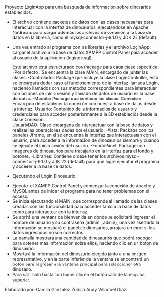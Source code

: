 Proyecto LoginApp para una búsqueda de información sobre dinosarios establecidos.

* El archivo contiene packetes de datos con las clases necesarias para interactuar con la interfaz de dinosaurios, ejecutandose en Apache NetBeans para cargar además los archivos de conexión a la base de datos en la librería, como el mysql-connector-j-9.1.0 y JDK 22 (default).
* Una vez entrado al programa con las librerias y el archivo LoginApp, cargar el archivo a la base de datos XAMPP Control Panel para acceder al usuario de la aplicacion (logindb.sql).

  Este archivo está estructurado con Package para cada clase específica:
  -Por defecto : Se encuentra la clase MAIN, encargado de juntar las clases.
  -Controlador: Package que incluye la clase LoginController, ésta se encargará dedar paso al funcionamiento de la interfaz llamada Login, haciendo llamados con sus metodos correspondientes para interactuar con botones de inicio sesión y llamado de datos de usuario en la base de datos.
  -Modelo: Package que contiene las clases: Conexion: Encargada de establecer la conexión con nuestra base de datos desde la interfaz.
                                            Usuario: Contenido de la información de usuario y credenciales para acceder posteriormente a la BD establecida desde la clase Conexion.  
                                            UsuarioDAO: Clase encargada de intereactuar con la base de datos y realizar las operaciones dadas por el usuario.
  -Vista: Package con los paneles Jframe, en el se encuentra la interfaz que interactuaran con el usuario, para acceder a la informacion de dinosaurios siempre y cuando se ejecute el inicio sesión del usuario. 
  -FondoPanel: Package con imagenes de dinosaurios para trabajarlo en la interfaz para el fondo y botones.
  -Libraries: Contiene o debe tener los archivos mysql-connector-j-9.1.0 y JDK 22 (default) para que logre ejecutar el programa y acceder a la base de datos.


* Ejecutando el Login Dinosaurio.
- Ejecutar el XAMPP Control Panel y comenzar la conexión de Apache y MySQL antes de iniciar el programa para no tener problemas con el acceso.
- Se inicia ejecutando el MAIN, que corresponde al llamado de las clases creadas con las funcionalidad para acceder tanto a la base de datos como para interactuar con la interfaz.
- Se abrirá una ventana de bienvenida en donde se solicitará ingresar el nombre de usuario y su contraseña (admin , admin), una vez asertado la información se mostrará el panel de dinosarios, arrojara un error si los datos ingresados no son correctos.
- La pantalla mostrará una cantidad de dinosaurios que podrá escoger para obtener más información sobre ellos, haciendo clic en un botón de dinosaurio.
- Mosrtará la información del dinosaurio elegido junto a una imagen representativo, y en la parte inferior de la ventana se encontrará un botón para regresar a la ventana principal para seleccionar otro dinosario.
- Para salir solo basta con hacer clic en el botón salir de la esquina superior.



Elaborado por: Camila González Zúñiga
               Andy Villarroel Díaz
